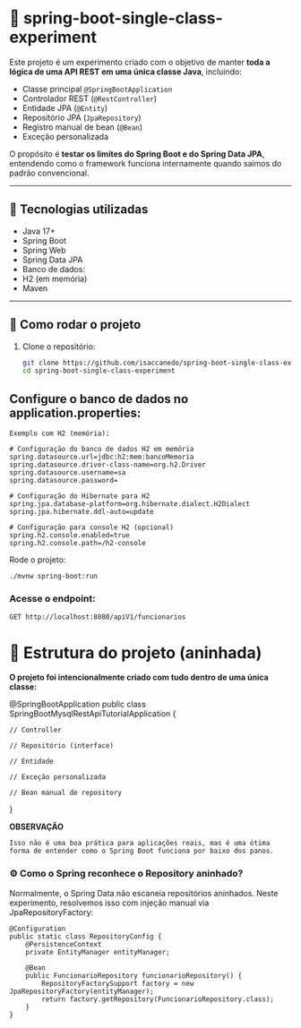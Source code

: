 # 🧪 spring-boot-single-class-experiment

Este projeto é um experimento criado com o objetivo de manter **toda a lógica de uma API REST em uma única classe Java**, incluindo:

- Classe principal `@SpringBootApplication`
- Controlador REST (`@RestController`)
- Entidade JPA (`@Entity`)
- Repositório JPA (`JpaRepository`)
- Registro manual de bean (`@Bean`)
- Exceção personalizada

O propósito é **testar os limites do Spring Boot e do Spring Data JPA**, entendendo como o framework funciona internamente quando saímos do padrão convencional.

---

## 🔧 Tecnologias utilizadas

- Java 17+
- Spring Boot
- Spring Web
- Spring Data JPA
- Banco de dados:
- H2 (em memória)
- Maven

---

## 🚀 Como rodar o projeto

1. Clone o repositório:

   ```bash
   git clone https://github.com/isaccanedo/spring-boot-single-class-experiment.git
   cd spring-boot-single-class-experiment
   ```
  
## Configure o banco de dados no application.properties:
```
Exemplo com H2 (memória):

# Configuração do banco de dados H2 em memória
spring.datasource.url=jdbc:h2:mem:bancoMemoria
spring.datasource.driver-class-name=org.h2.Driver
spring.datasource.username=sa
spring.datasource.password=

# Configuração do Hibernate para H2
spring.jpa.database-platform=org.hibernate.dialect.H2Dialect
spring.jpa.hibernate.ddl-auto=update

# Configuração para console H2 (opcional)
spring.h2.console.enabled=true
spring.h2.console.path=/h2-console
```
Rode o projeto:
```
./mvnw spring-boot:run
```

### Acesse o endpoint:

```
GET http://localhost:8080/apiV1/funcionarios
```

# 📁 Estrutura do projeto (aninhada)
**O projeto foi intencionalmente criado com tudo dentro de uma única classe:**

@SpringBootApplication
public class SpringBootMysqlRestApiTutorialApplication {

    // Controller
    
    // Repositório (interface)
    
    // Entidade
    
    // Exceção personalizada
    
    // Bean manual de repository
    
}

**OBSERVAÇÃO**
```
Isso não é uma boa prática para aplicações reais, mas é uma ótima forma de entender como o Spring Boot funciona por baixo dos panos.
```

### ⚙️ Como o Spring reconhece o Repository aninhado?
Normalmente, o Spring Data não escaneia repositórios aninhados.
Neste experimento, resolvemos isso com injeção manual via JpaRepositoryFactory:

```
@Configuration
public static class RepositoryConfig {
    @PersistenceContext
    private EntityManager entityManager;

    @Bean
    public FuncionarioRepository funcionarioRepository() {
        RepositoryFactorySupport factory = new JpaRepositoryFactory(entityManager);
        return factory.getRepository(FuncionarioRepository.class);
    }
}
```
